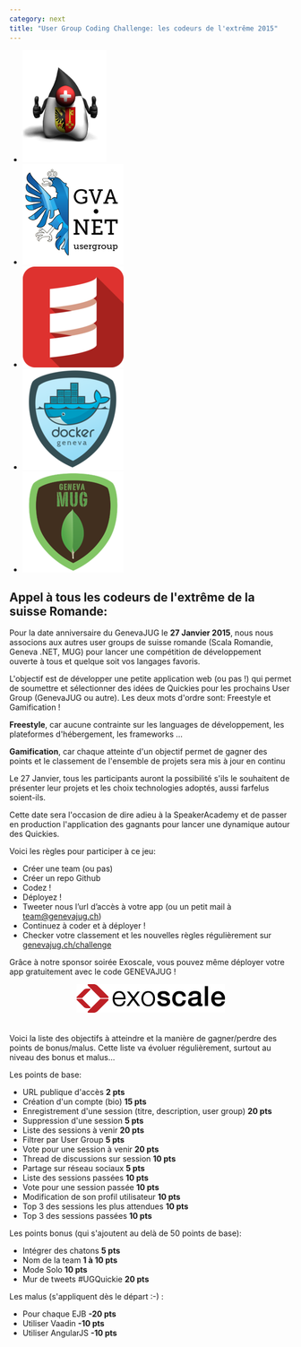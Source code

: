 ```yaml
---
category: next
title: "User Group Coding Challenge: les codeurs de l'extrême 2015"
---
```


<ul id="grid-premium">
	<li><img src="/images/geneva-jug-duke-181.png" alt="GenevaJUG"></li>
	<li><a href="http://www.meetup.com/Geneva-NET-User-Group/" ><img src="/images/geneva.net.jpeg" alt="Geneva .NET User Group"></a></li>
	<li><a href="http://www.meetup.com/Scala-Romandie/"><img src="/images/scala-romandie.jpeg" alt="Scala Romandie"></a></li>
	<li><a href="http://dockgen.ch/"><img src="/images/docker-geneva.jpeg" alt="Docker Geneva"></a></li>
	<li><a href="http://genevamug.ch/"><img src="/images/genevamug.jpeg" alt="GenevaMUG"></a></li>
</ul>

## Appel à tous les codeurs de l'extrême de la suisse Romande: 

Pour la date anniversaire du GenevaJUG le **27 Janvier 2015**, nous nous associons aux autres user groups de suisse romande (Scala Romandie, Geneva .NET, MUG) pour lancer une compétition de développement ouverte à tous et quelque soit vos langages favoris. 

L'objectif est de développer une petite application web (ou pas !) qui permet de soumettre et sélectionner des idées de Quickies pour les prochains User Group (GenevaJUG ou autre). Les deux mots d'ordre sont: Freestyle et Gamification ! 
 
**Freestyle**, car aucune contrainte sur les languages de développement, les plateformes d'hébergement, les frameworks … 

**Gamification**, car chaque atteinte d'un objectif permet de gagner des points et le classement de l'ensemble de projets sera mis à jour en continu 

Le 27 Janvier, tous les participants auront la possibilité s'ils le souhaitent de présenter leur projets et les choix technologies adoptés, aussi farfelus soient-ils. 

Cette date sera l'occasion de dire adieu à la SpeakerAcademy et de passer en production l'application des gagnants pour lancer une dynamique autour des Quickies.

Voici les règles pour participer à ce jeu: 

* Créer une team (ou pas)
* Créer un repo Github
* Codez !
* Déployez !
* Tweeter nous l’url d’accès à votre app (ou un petit mail à team@genevajug.ch)
* Continuez à coder et à déployer !
* Checker votre classement et les nouvelles règles régulièrement sur [genevajug.ch/challenge](/challenge)


Grâce à notre sponsor soirée Exoscale, vous pouvez même déployer votre app gratuitement avec le code GENEVAJUG !

<center><a href="https://portal.exoscale.ch"><img src="/images/exoscale.png" alt="Exoscale" style="padding-bottom: 20px"/></a></center>

Voici la liste des objectifs à atteindre et la manière de gagner/perdre des points de bonus/malus. Cette liste va évoluer régulièrement, surtout au niveau des bonus et malus...

Les points de base:

* URL publique d'accès **2 pts**
* Création d'un compte (bio) **15 pts**
* Enregistrement d'une session (titre, description, user group)	**20 pts**
* Suppression d'une session	**5 pts**
* Liste des sessions à venir **20 pts**
* Filtrer par User Group **5 pts**
* Vote pour une session à venir	**20 pts**
* Thread de discussions sur session	**10 pts**
* Partage sur réseau sociaux **5 pts**
* Liste des sessions passées **10 pts**
* Vote pour une session passée	**10 pts**
* Modification de son profil utilisateur **10 pts**
* Top 3 des sessions les plus attendues	**10 pts**
* Top 3 des sessions passées **10 pts**

Les points bonus (qui s'ajoutent au delà de 50 points de base):

* Intégrer des chatons **5 pts**
* Nom de la team **1 à 10 pts**
* Mode Solo	**10 pts**
* Mur de tweets #UGQuickie **20 pts**

Les malus (s'appliquent dès le départ :-) :

* Pour chaque EJB **-20 pts**
* Utiliser Vaadin **-10 pts**
* Utiliser AngularJS **-10 pts**
